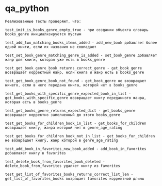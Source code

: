 # qa_python

    Реализованные тесты проверяют, что:

    test_init_is_books_genre_empty_true - при создании объекта словарь books_genre инициализируется пустым 

    test_add_two_matching_books_items_added - add_new_book добавляет более одной книги, если их названия не совпадают

    test_set_book_genre_matching_genre_is_added - set_book_genre добавляет жанр для книги, которая уже есть в books_genre

    test_get_book_genre_book_returns_correct_genre - get_book_genre возвращает корректный жанр, если книга и жанр есть в books_genre

    test_get_book_genre_book_not_found - get_book_genre не возвращает ничего, если в него передана книга, которой нет в books_genre

    test_get_books_with_specific_genre_expected_book_in_list - get_books_with_specific_genre возвращает книгу переданного жанра, которая есть в books_genre

    test_get_books_genre_returns_expected_dict - get_books_genre возвращает корректно заполненный до этого books_genre

    test_get_books_for_children_book_in_list - get_books_for_children возвращает книгу, жанра которой нет в genre_age_rating
 
    test_get_books_for_children_book_not_in_list - get_books_for_children не возвращает книгу, жанр которой в genre_age_rating

    test_add_book_in_favorites_new_book_added - add_book_in_favorites добавлаяет книгу в favorites

    test_delete_book_from_favorites_book_deleted - delete_book_from_favorites удаляет книгу из favorites

    test_get_list_of_favorites_books_returns_correct_list_len - get_list_of_favorites_books возращает favorites корректной длины    